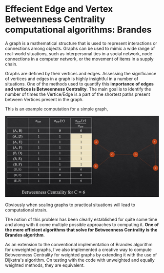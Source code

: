 # Effecient Edge and Vertex Betweenness Centrality computational algorithms: Brandes

A graph is a mathematical structure that is used to represent interactions or connections among objects. Graphs can be used to mimic a wide range of real-world situations, such as interpersonal ties in a social network, node connections in a computer network, or the movement of items in a supply chain.

Graphs are defined by their vertices and edges. Assessing the significance of vertices and edges in a graph is highly insightful in a number of situations. One of the methods used to quantify this **importance of edges and vertices is Betweenness Centrality**. The main goal is to identify the number of times the Vertice/Edge is a part of the shortest paths present between Vertices present in the graph.

This is an example computation for a simple graph,

![Alt text](Images/BC%20example.jpg)

Obviously when scaling graphs to practical situations will lead to computational strain.

The notion of this problem has been clearly established for quite some time and along with it come multiple possible approaches to computing it. **One of the more efficient algorithms that solve for Betweenness Centrality is the Brandes algorithm**.

As an extension to the conventional implementation of Brandes algorithm for unweighted graphs, I've also implemented a creative way to compute Betweenness Centrality for weighted graphs by extending it with the use of Dijkstra's algorithm. On testing with the code with unweighted and equally weighted methods, they are equivalent.
